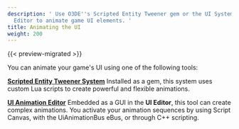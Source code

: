 ```yaml
---
description: ' Use O3DE''s Scripted Entity Tweener gem or the UI System''s Animation
  Editor to animate game UI elements. '
title: Animating the UI
weight: 200
---
```


{{< preview-migrated >}}

You can animate your game's UI using one of the following tools:

[**Scripted Entity Tweener System**](/docs/user-guide/user-interface/animating/tweener.md)
Installed as a gem, this system uses custom Lua scripts to create powerful and flexible animations.

[**UI Animation Editor**](/docs/user-guide/user-interface/animation/_index.md)
Embedded as a GUI in the **UI Editor**, this tool can create complex animations. You activate your animation sequences by using Script Canvas, with the UiAnimationBus eBus, or through C++ scripting.
